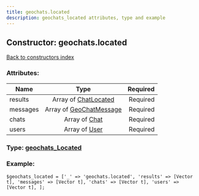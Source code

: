 ```yaml
---
title: geochats.located
description: geochats_located attributes, type and example
---
```

## Constructor: geochats.located  
[Back to constructors index](index.md)



### Attributes:

| Name     |    Type       | Required |
|----------|:-------------:|---------:|
|results|Array of [ChatLocated](../types/ChatLocated.md) | Required|
|messages|Array of [GeoChatMessage](../types/GeoChatMessage.md) | Required|
|chats|Array of [Chat](../types/Chat.md) | Required|
|users|Array of [User](../types/User.md) | Required|



### Type: [geochats\_Located](../types/geochats_Located.md)


### Example:

```
$geochats_located = ['_' => 'geochats.located', 'results' => [Vector t], 'messages' => [Vector t], 'chats' => [Vector t], 'users' => [Vector t], ];
```  


